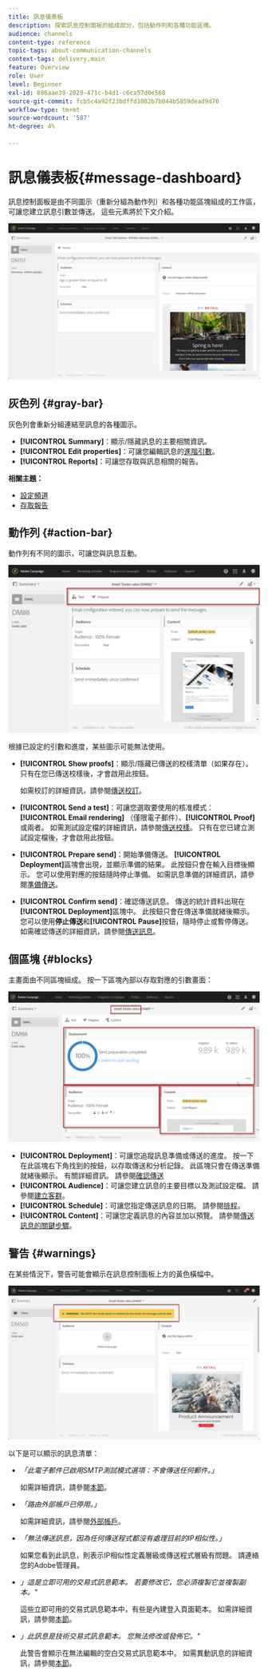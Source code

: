 ```yaml
---
title: 訊息儀表板
description: 探索訊息控制面板的組成部分，包括動作列和各種功能區塊。
audience: channels
content-type: reference
topic-tags: about-communication-channels
context-tags: delivery,main
feature: Overview
role: User
level: Beginner
exl-id: 886aae39-2029-471c-b4d1-c6ca57d0e568
source-git-commit: fcb5c4a92f23bdffd1082b7b044b5859dead9d70
workflow-type: tm+mt
source-wordcount: '587'
ht-degree: 4%

---
```


# 訊息儀表板{#message-dashboard}

訊息控制面板是由不同圖示（重新分組為動作列）和各種功能區塊組成的工作區，可讓您建立訊息引數並傳送。 這些元素將於下文介紹。

![](assets/delivery_dashboard_2.png)

## 灰色列 {#gray-bar}

灰色列會重新分組連結至訊息的各種圖示。

* **[!UICONTROL Summary]**：顯示/隱藏訊息的主要相關資訊。
* **[!UICONTROL Edit properties]**：可讓您編輯訊息的[進階引數](../../administration/using/configuring-email-channel.md#list-of-email-properties)。
* **[!UICONTROL Reports]**：可讓您存取與訊息相關的報告。

**相關主題：**

* [設定頻道](../../administration/using/about-channel-configuration.md)
* [存取報告](../../reporting/using/about-dynamic-reports.md)

## 動作列 {#action-bar}

動作列有不同的圖示，可讓您與訊息互動。

![](assets/delivery_dashboard_4.png)

根據已設定的引數和進度，某些圖示可能無法使用。

* **[!UICONTROL Show proofs]**：顯示/隱藏已傳送的校樣清單（如果存在）。 只有在您已傳送校樣後，才會啟用此按鈕。

  如需校訂的詳細資訊，請參閱[傳送校訂](../../sending/using/sending-proofs.md)。

* **[!UICONTROL Send a test]**：可讓您選取要使用的核准模式： **[!UICONTROL Email rendering]** （僅限電子郵件）、**[!UICONTROL Proof]**&#x200B;或兩者。 如需測試設定檔的詳細資訊，請參閱[傳送校樣](../../sending/using/sending-proofs.md)。 只有在您已建立測試設定檔後，才會啟用此按鈕。

* **[!UICONTROL Prepare send]**：開始準備傳送。 **[!UICONTROL Deployment]**&#x200B;區塊會出現，並顯示準備的結果。 此按鈕只會在輸入目標後顯示。 您可以使用對應的按鈕隨時停止準備。 如需訊息準備的詳細資訊，請參閱[準備傳送](../../sending/using/preparing-the-send.md)。

* **[!UICONTROL Confirm send]**：確認傳送訊息。 傳送的統計資料出現在&#x200B;**[!UICONTROL Deployment]**&#x200B;區塊中。 此按鈕只會在傳送準備就緒後顯示。 您可以使用&#x200B;**停止傳送**&#x200B;和&#x200B;**[!UICONTROL Pause]**&#x200B;按鈕，隨時停止或暫停傳送。 如需確認傳送的詳細資訊，請參閱[傳送訊息](../../sending/using/confirming-the-send.md)。

## 個區塊 {#blocks}

主畫面由不同區塊組成。 按一下區塊內部以存取對應的引數畫面：

![](assets/delivery_dashboard_3.png)

* **[!UICONTROL Deployment]**：可讓您追蹤訊息準備或傳送的進度。 按一下在此區塊右下角找到的按鈕，以存取傳送和分析記錄。 此區塊只會在傳送準備就緒後顯示。 有關詳細資訊。 請參閱[確認傳送](../../sending/using/confirming-the-send.md)
* **[!UICONTROL Audience]**：可讓您建立訊息的主要目標以及測試設定檔。 請參閱[建立客群](../../audiences/using/creating-audiences.md)。
* **[!UICONTROL Schedule]**：可讓您指定傳送訊息的日期。 請參閱[排程](../../sending/using/about-scheduling-messages.md)。
* **[!UICONTROL Content]**：可讓您定義訊息的內容並加以預覽。 請參閱[傳送訊息的關鍵步驟](../../channels/using/key-steps-to-send-a-message.md)。

## 警告 {#warnings}

在某些情況下，警告可能會顯示在訊息控制面板上方的黃色橫幅中。

![](assets/delivery_dashboard_warnings.png)

以下是可以顯示的訊息清單：

* *「此電子郵件已啟用SMTP測試模式選項：不會傳送任何郵件。」*

  如需詳細資訊，請參閱[本節](../../administration/using/configuring-email-channel.md#smtp-test-mode)。

* *「路由外部帳戶已停用。」*

  如需詳細資訊，請參閱[外部帳戶](../../administration/using/external-accounts.md)。

* *「無法傳送訊息，因為任何傳送程式都沒有處理目前的IP相似性。」*

  如果您看到此訊息，則表示IP相似性定義層級或傳送程式層級有問題。 請連絡您的Adobe管理員。

* *」這是立即可用的交易式訊息範本。 若要修改它，您必須複製它並複製副本。&quot;*

  這些立即可用的交易式訊息範本中，有些是內建登入頁面範本。 如需詳細資訊，請參閱[本節](../../channels/using/landing-page-templates.md)。

* *」此訊息是技術交易式訊息範本。 您無法修改或發佈它。&quot;*

  此警告會顯示在無法編輯的空白交易式訊息範本中。 如需異動訊息的詳細資訊，請參閱[本節](../../channels/using/getting-started-with-transactional-msg.md)。
